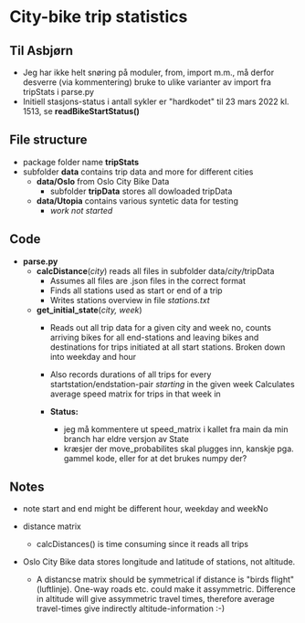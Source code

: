 # City-bike trip statistics

## Til Asbjørn

* Jeg har ikke helt snøring på moduler, from, import m.m., må derfor desverre (via kommentering) bruke to ulike varianter av import fra tripStats i parse.py
* Initiell stasjons-status i antall sykler er "hardkodet" til 23 mars 2022 kl. 1513, se **readBikeStartStatus()**

## File structure

* package folder name **tripStats**
* subfolder **data** contains trip data and more for different cities
  * **data/Oslo** from Oslo City Bike Data
    * subfolder **tripData** stores all dowloaded tripData
  * **data/Utopia** contains various syntetic data for testing
    * _work not started_

## Code

* **parse.py**
  * **calcDistance**(_city_) reads all files in subfolder data/_city_/tripData
    * Assumes all files are .json files in the correct format
    * Finds all stations used as start or end of a trip
    * Writes stations overview in file _stations.txt_
  * **get_initial_state**(_city, week_)
    * Reads out all trip data for a given city and week no, counts arriving bikes for all end-stations and leaving bikes and destinations for trips initiated at all start stations. Broken down into weekday and hour
    * Also records durations of all trips for every startstation/endstation-pair _starting_ in the given week Calculates average speed matrix for trips in that week in
    
    * **Status:**
      * jeg må kommentere ut speed_matrix i kallet fra main da min branch har eldre versjon av State
      * kræsjer der move_probabilites skal plugges inn, kanskje pga. gammel kode, eller for at det brukes numpy der? 

## Notes

* note start and end might be different hour, weekday and weekNo

* distance matrix
  * calcDistances() is time consuming since it reads all trips

* Oslo City Bike data stores longitude and latitude of stations, not altitude.
  * A distancse matrix should be symmetrical if distance is "birds flight" (luftlinje). One-way roads etc. could make it assymmetric. Difference in altitude will give assymmetric travel times, therefore average travel-times give indirectly altitude-information :-)